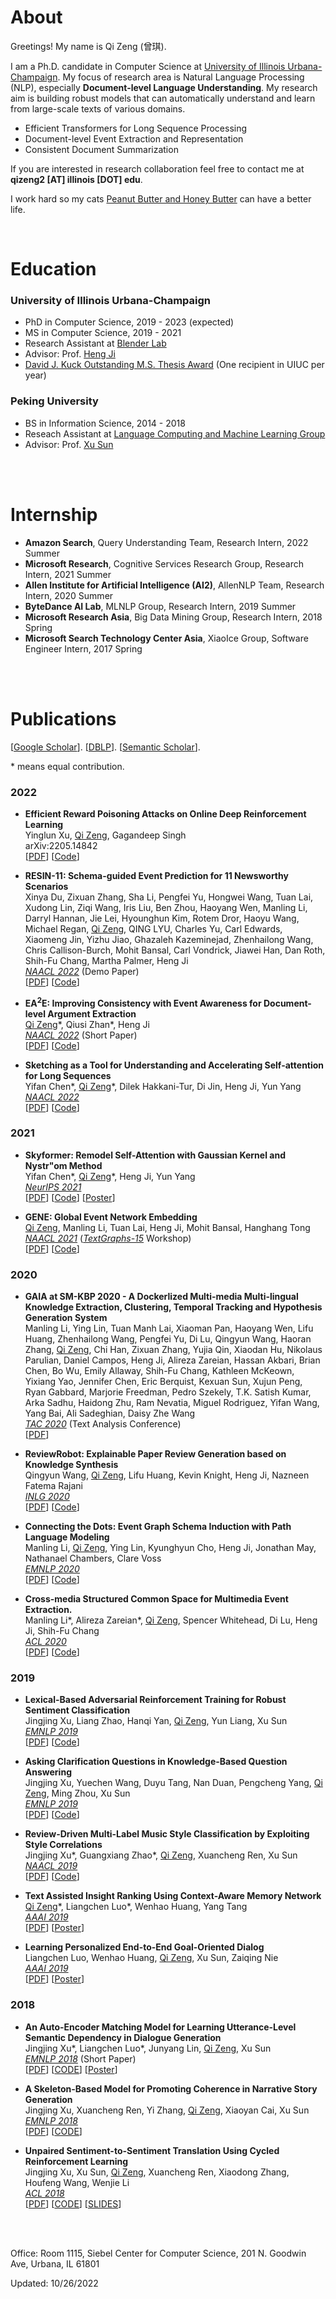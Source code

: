 

# About


Greetings! My name is Qi Zeng (曾琪). 

I am a Ph.D. candidate in Computer Science at [University of Illinois Urbana-Champaign](https://illinois.edu/). 
My focus of research area is Natural Language Processing (NLP), especially **Document-level Language Understanding**.
My research aim is building robust models that can automatically understand and learn from large-scale texts of various domains.

- Efficient Transformers for Long Sequence Processing
- Document-level Event Extraction and Representation
- Consistent Document Summarization

If you are interested in research collaboration feel free to contact me at **qizeng2 [AT] illinois [DOT] edu**.

I work hard so my cats [Peanut Butter and Honey Butter](cat.md) can have a better life.





<br>
 
# Education

### University of Illinois Urbana-Champaign
  - PhD in Computer Science, 2019 - 2023 (expected)
  - MS in Computer Science, 2019 - 2021
  - Research Assistant at [Blender Lab](http://blender.cs.illinois.edu/)
  - Advisor: Prof. [Heng Ji](http://blender.cs.illinois.edu/hengji.html)
  - [David J. Kuck Outstanding M.S. Thesis Award](https://cs.illinois.edu/about/awards/graduate-fellowships-awards/david-j-kuck-outstanding-thesis-awards) (One recipient in UIUC per year)
  

### Peking University 
  - BS in Information Science, 2014 - 2018
  - Reseach Assistant at [Language Computing and Machine Learning Group](https://lancopku.github.io/)
  - Advisor: Prof. [Xu Sun](https://xusun.org/)



<br>
<br>

# Internship


- **Amazon Search**, Query Understanding Team, Research Intern, 2022 Summer
- **Microsoft Research**, Cognitive Services Research Group, Research Intern, 2021 Summer
- **Allen Institute for Artificial Intelligence (AI2)**, AllenNLP Team, Research Intern, 2020 Summer
- **ByteDance AI Lab**, MLNLP Group, Research Intern, 2019 Summer
- **Microsoft Research Asia**, Big Data Mining Group, Research Intern, 2018 Spring
- **Microsoft Search Technology Center Asia**, XiaoIce Group, Software Engineer Intern, 2017 Spring


<!-- ### Microsoft Research (05/2021 - 08/2021) -->
  <!-- - Research Intern at Cognitive Services Research group (CSR) -->
<!--   - Mentor: Dr. [Yu Shi](https://www.microsoft.com/en-us/research/people/yushi/) and Dr. [Yao Qian](https://sites.google.com/site/yaoqianhomepage/) -->
  <!-- - Focus: Speech-Text Language Understanding -->

<!-- ### Allen Institute for Artificial Intelligence (05/2020 - 08/2020) -->
  <!-- - Research Intern on AllenNLP team -->
<!--   - Mentor: Dr. [Qiang Ning](http://qning2.web.engr.illinois.edu/) -->
  <!-- - Focus: Temporal QA -->

<!-- ### ByteDance AI Lab (04/2019 - 08/2019) -->
<!--   - Research Intern at MLNLP Group -->
<!--   - Mentor: Dr. [Hao Zhou](https://zhouh.github.io/)  -->
  <!-- - Focus: Search Query Generation -->


<!-- ### Microsoft Research Asia (01/2018 - 06/2018) -->
<!--   - Research Intern at Big Data Mining Group  -->
<!--   - Mentor: Dr. [Wenhao Huang](https://scholar.google.com/citations?user=OdE3MsQAAAAJ&hl=zh-CN) -->
  <!-- - Focus: Table-to-Text Generation -->


<!-- ### Microsoft Search Technology Center Asia (03/2017 - 12/2017) -->
<!--   - Software Engineer Intern at XiaoIce Group -->
<!--   - Mentor: [Peng Chen](https://www.aclweb.org/anthology/people/p/peng-chen/) -->
  <!-- - Focus: QA System for Xiaoice -->


<br>
<br>


# Publications

[[Google Scholar](https://scholar.google.com/citations?user=lOEEhwgAAAAJ&hl=zh-CN)]. [[DBLP](https://dblp.org/pid/39/7992-1.html)]. [[Semantic Scholar](https://www.semanticscholar.org/author/Qi-Zeng/145653969)]. 

 \* means equal contribution.

### 2022

- **Efficient Reward Poisoning Attacks on Online Deep Reinforcement Learning**<br>
  Yinglun Xu,  <u>Qi Zeng</u>, Gagandeep Singh<br>
  arXiv:2205.14842<br>
  [[PDF](https://arxiv.org/abs/2205.14842)] [[Code](https://github.com/YinglunXu/reward_poisoning_attack_drl)]


- **RESIN-11: Schema-guided Event Prediction for 11 Newsworthy Scenarios**<br> 
  Xinya Du, Zixuan Zhang, Sha Li, Pengfei Yu, Hongwei Wang, Tuan Lai, Xudong Lin, Ziqi Wang, Iris Liu, Ben Zhou, Haoyang Wen, Manling Li, Darryl Hannan, Jie Lei, Hyounghun Kim, Rotem Dror, Haoyu Wang, Michael Regan, <u>Qi Zeng</u>, QING LYU, Charles Yu, Carl Edwards, Xiaomeng Jin, Yizhu Jiao, Ghazaleh Kazeminejad, Zhenhailong Wang, Chris Callison-Burch, Mohit Bansal, Carl Vondrick, Jiawei Han, Dan Roth, Shih-Fu Chang, Martha Palmer, Heng Ji<br>
  [*NAACL 2022*](https://2022.naacl.org/) (Demo Paper) <br>
  [[PDF](https://aclanthology.org/2022.naacl-demo.7/)] [[Code](https://github.com/RESIN-KAIROS/RESIN-11)] 

- **EA$^2$E: Improving Consistency with Event Awareness for Document-level Argument Extraction**<br>
  <u>Qi Zeng</u>\*, Qiusi Zhan\*, Heng Ji<br>
  [*NAACL 2022*](https://2022.naacl.org/) (Short Paper) <br>
  [[PDF](https://aclanthology.org/2022.findings-naacl.202/)] [[Code](https://github.com/ZQS1943/DOCIE)]


- **Sketching as a Tool for Understanding and Accelerating Self-attention for Long Sequences** <br>
  Yifan Chen\*, <u>Qi Zeng</u>\*, Dilek Hakkani-Tur, Di Jin, Heng Ji, Yun Yang <br>
  [*NAACL 2022*](https://2022.naacl.org/) <br>
  [[PDF](https://aclanthology.org/2022.naacl-main.381/)] [[Code](https://github.com/pkuzengqi/Skeinformer)]

### 2021

- **Skyformer: Remodel Self-Attention with Gaussian Kernel and Nystr\"om Method** <br>
  Yifan Chen\*, <u>Qi Zeng</u>\*, Heng Ji, Yun Yang <br>
  [*NeurIPS 2021*](https://nips.cc/Conferences/2021)  <br>
  [[PDF](https://arxiv.org/abs/2111.00035)] [[Code](https://github.com/pkuzengqi/Skyformer)] [[Poster](https://github.com/pkuzengqi/Skyformer/blob/main/doc/Skyformer_poster.pdf)]
<!--   (Acceptance Rate 26%).  -->

- **GENE: Global Event Network Embedding** <br>
  <u>Qi Zeng</u>, Manling Li, Tuan Lai, Heng Ji, Mohit Bansal, Hanghang Tong <br>
  [*NAACL 2021*](https://2021.naacl.org/) ([*TextGraphs-15*](https://sites.google.com/view/textgraphs2021) Workshop) <br>
  [[PDF](https://www.aclweb.org/anthology/2021.textgraphs-1.5.pdf)] [[Code](https://github.com/pkuzengqi/GENE)]


### 2020

- **GAIA at SM-KBP 2020 - A Dockerlized Multi-media Multi-lingual Knowledge Extraction, Clustering, Temporal Tracking and Hypothesis Generation System** <br>
  Manling Li, Ying Lin, Tuan Manh Lai, Xiaoman Pan, Haoyang Wen, Lifu Huang, Zhenhailong Wang, Pengfei Yu, Di Lu, Qingyun Wang, Haoran Zhang, <u>Qi Zeng</u>, Chi Han, Zixuan Zhang, Yujia Qin, Xiaodan Hu, Nikolaus Parulian, Daniel Campos, Heng Ji, Alireza Zareian, Hassan Akbari, Brian Chen, Bo Wu, Emily Allaway, Shih-Fu Chang, Kathleen McKeown, Yixiang Yao, Jennifer Chen, Eric Berquist, Kexuan Sun, Xujun Peng, Ryan Gabbard, Marjorie Freedman, Pedro Szekely, T.K. Satish Kumar, Arka Sadhu, Haidong Zhu, Ram Nevatia, Miguel Rodriguez, Yifan Wang, Yang Bai, Ali Sadeghian, Daisy Zhe Wang <br>
  [*TAC 2020*](https://tac.nist.gov/2020/index.html) (Text Analysis Conference) <br>
  [[PDF](https://blender.cs.illinois.edu/paper/gaia_smkbp_2020.pdf)]

- **ReviewRobot: Explainable Paper Review Generation based on Knowledge Synthesis** <br>
  Qingyun Wang, <u>Qi Zeng</u>, Lifu Huang, Kevin Knight, Heng Ji, Nazneen Fatema Rajani <br>
  [*INLG 2020*](https://www.inlg2020.org/) <br>
  [[PDF](https://www.aclweb.org/anthology/2020.inlg-1.44/)] [[Code](https://github.com/EagleW/ReviewRobot)]

- **Connecting the Dots: Event Graph Schema Induction with Path Language Modeling** <br>
  Manling Li, <u>Qi Zeng</u>, Ying Lin, Kyunghyun Cho, Heng Ji, Jonathan May, Nathanael Chambers, Clare Voss<br>
  [*EMNLP 2020*](https://2020.emnlp.org/)<br>
  [[PDF](https://www.aclweb.org/anthology/2020.emnlp-main.50/)] [[Code](http://blender.cs.illinois.edu/software/pathlm/)]
<!--   (Acceptance Rate 22.4%).  -->

- **Cross-media Structured Common Space for Multimedia Event Extraction.** <br>
  Manling Li\*, Alireza Zareian\*, <u>Qi Zeng</u>, Spencer Whitehead, Di Lu, Heng Ji, Shih-Fu Chang <br>
  [*ACL 2020*](https://acl2020.org/)<br>
  [[PDF](https://www.aclweb.org/anthology/2020.acl-main.230.pdf)] [[Code](http://blender.cs.illinois.edu/software/m2e2/)]
<!--   (Acceptance Rate 22.7%).  -->

### 2019

- **Lexical-Based Adversarial Reinforcement Training for Robust Sentiment Classification** <br>
  Jingjing Xu, Liang Zhao, Hanqi Yan, <u>Qi Zeng</u>, Yun Liang, Xu Sun <br>
  [*EMNLP 2019*](https://2019.emnlp.org/) <br>
  [[PDF](https://www.aclweb.org/anthology/D19-1554/)]  [[Code](https://github.com/lancopku/LexicalAT)]
<!--   (Acceptance Rate 23.8%).  -->


- **Asking Clarification Questions in Knowledge-Based Question Answering** <br>
  Jingjing Xu, Yuechen Wang, Duyu Tang, Nan Duan, Pengcheng Yang, <u>Qi Zeng</u>, Ming Zhou, Xu Sun <br>
  [*EMNLP 2019*](https://2019.emnlp.org/) <br>
  [[PDF](https://www.aclweb.org/anthology/D19-1172/)] [[Code](https://github.com/msra-nlc/MSParS_V2.0)] 
<!--   (Acceptance Rate 23.8%). -->


- **Review-Driven Multi-Label Music Style Classification by Exploiting Style Correlations** <br>
  Jingjing Xu\*, Guangxiang Zhao\*, <u>Qi Zeng</u>, Xuancheng Ren, Xu Sun<br>
  [*NAACL 2019*](https://naacl2019.org/) <br>
  [[PDF](https://www.aclweb.org/anthology/N19-1296)] [[Code](https://github.com/lancopku/RMSC)] 
<!--   (Acceptance Rate 22.6%). -->


- **Text Assisted Insight Ranking Using Context-Aware Memory Network** <br>
  <u>Qi Zeng</u>\*, Liangchen Luo\*, Wenhao Huang, Yang Tang <br>
  [*AAAI 2019*](https://aaai.org/Conferences/AAAI-19/) <br>
  [[PDF](https://arxiv.org/pdf/1811.05563.pdf)] [[Poster](/files/AAAI19-insight-poster.pdf)]
<!--   (Acceptance Rate 16.2%). -->

- **Learning Personalized End-to-End Goal-Oriented Dialog** <br>
  Liangchen Luo, Wenhao Huang, <u>Qi Zeng</u>, Xu Sun, Zaiqing Nie <br>
  [*AAAI 2019*](https://aaai.org/Conferences/AAAI-19/) <br>
  [[PDF](https://arxiv.org/pdf/1811.04604.pdf)] [[Poster](/files/AAAI19-personalized-poster.pdf)]
<!--   (Acceptance Rate 16.2%). -->

### 2018

- **An Auto-Encoder Matching Model for Learning Utterance-Level Semantic Dependency in Dialogue Generation** <br>
  Jingjing Xu\*, Liangchen Luo\*, Junyang Lin, <u>Qi Zeng</u>, Xu Sun <br>
  [*EMNLP 2018*](https://emnlp2018.org/) (Short Paper) <br>
  [[PDF](http://aclweb.org/anthology/D18-1075)] [[CODE](https://github.com/lancopku/AMM)] [[Poster](/files/EMNLP18-AEM-poster.pdf)]
<!--   (Acceptance Rate 24.6%). -->

- **A Skeleton-Based Model for Promoting Coherence in Narrative Story Generation** <br>
  Jingjing Xu, Xuancheng Ren, Yi Zhang, <u>Qi Zeng</u>, Xiaoyan Cai, Xu Sun <br>
  [*EMNLP 2018*](https://emnlp2018.org/) <br>
  [[PDF](http://aclweb.org/anthology/D18-1462)] [[CODE](https://github.com/lancopku/Skeleton-Based-Generation-Model)] 
<!--   (Acceptance Rate 24.6%). -->

- **Unpaired Sentiment-to-Sentiment Translation Using Cycled Reinforcement Learning** <br>
  Jingjing Xu, Xu Sun, <u>Qi Zeng</u>, Xuancheng Ren, Xiaodong Zhang, Houfeng Wang, Wenjie Li <br>
  [*ACL 2018*](https://acl2018.org/) <br>
  [[PDF](http://aclweb.org/anthology/P18-1090)] [[CODE](https://github.com/lancopku/Unpaired-Sentiment-Translation)] [[SLIDES](/files/ACL2018.pdf)]
<!--   (Acceptance Rate 24.9%). -->


<br>
<br>




Office: Room 1115, Siebel Center for Computer Science, 201 N. Goodwin Ave, Urbana, IL 61801

Updated: 10/26/2022

<br>
<br>
<br>
<br>
<br>
<br>
<br>
<br>




